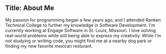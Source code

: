 Title: About Me
---
My passion for programming began a few years ago, and I attended Ranken Technical College to further my knowledge in Software Development. I'm currently working at Engage Software in St. Louis, Missouri. I love solving real-world problems while still being able to express my creativity. While I'm not studying or writing code, you might find me at a nearby dog park or finding my new favorite mexican resturant.